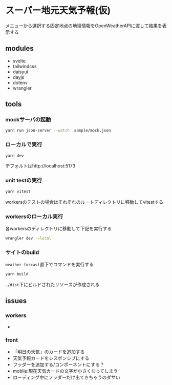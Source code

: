 # スーパー地元天気予報(仮)

メニューから選択する固定地点の地理情報をOpenWeatherAPIに渡して結果を表示する

## modules

- svelte
- tailwindcss
- daisyui
- dayjs
- dotenv
- wrangler

## tools

### mockサーバの起動

```zsh
yarn run json-server --watch .sample/mock.json
```

### ローカルで実行

```zsh
yarn dev
```

デフォルトはhttp://localhost:5173

### unit testの実行

```zsh
yarn vitest
```

workersのテストの場合はそれぞれのルートディレクトリに移動してvitestする

### workersのローカル実行

各workersのディレクトリに移動して下記を実行する

```zsh
wrangler dev --local
```

### サイトのbuild

`weather-forcast`直下でコマンドを実行する

```zsh
yarn build
```

`./dist`下にビルドされたリソースが作成される

## issues

### workers

- 

### front

- 「明日の天気」のカードを追加する
- 天気予報カードをレスポンシブにする
- フッダーを追加する/コンポーネントにする？
- moblie:現在天気カードの文字が小さくなってしまう
- ローディング中にフッダーだけ出てきちゃうのダサい
